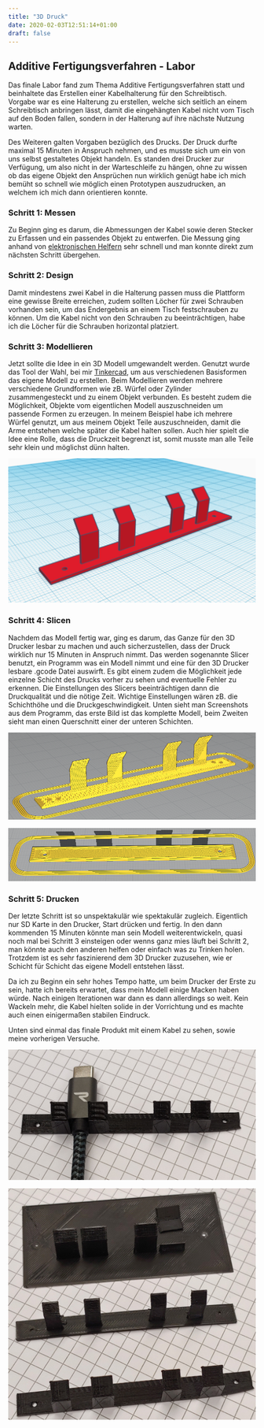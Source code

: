 ```yaml
---
title: "3D Druck"
date: 2020-02-03T12:51:14+01:00
draft: false
---
```


## Additive Fertigungsverfahren - Labor

Das finale Labor fand zum Thema Additive Fertigungsverfahren statt und beinhaltete das Erstellen einer Kabelhalterung
für den Schreibtisch. Vorgabe war es eine Halterung zu erstellen, welche sich seitlich an einem Schreibtisch anbringen
lässt, damit die eingehängten Kabel nicht vom Tisch auf den Boden fallen, sondern in der Halterung auf ihre nächste
Nutzung warten.

Des Weiteren galten Vorgaben bezüglich des Drucks. Der Druck durfte maximal 15 Minuten in Anspruch nehmen, und es musste
sich um ein von uns selbst gestaltetes Objekt handeln. Es standen drei Drucker zur Verfügung, um also nicht in der Warteschleife
zu hängen, ohne zu wissen ob das eigene Objekt den Ansprüchen nun wirklich genügt habe ich mich bemüht so schnell wie möglich
einen Prototypen auszudrucken, an welchem ich mich dann orientieren konnte.

### Schritt 1: Messen

Zu Beginn ging es darum, die Abmessungen der Kabel sowie deren Stecker zu Erfassen und ein passendes Objekt zu entwerfen.
Die Messung ging anhand von [elektronischen Helfern](https://de.wikipedia.org/wiki/Messschieber "Wikipedia Messschieber") sehr schnell und man konnte direkt zum nächsten Schritt übergehen.

### Schritt 2: Design

Damit mindestens zwei Kabel in die Halterung passen muss die Plattform eine gewisse Breite erreichen, zudem sollten
Löcher für zwei Schrauben vorhanden sein, um das Endergebnis an einem Tisch festschrauben zu können. Um die Kabel nicht
von den Schrauben zu beeinträchtigen, habe ich die Löcher für die Schrauben horizontal platziert.

### Schritt 3: Modellieren

Jetzt sollte die Idee in ein 3D Modell umgewandelt werden. Genutzt wurde das Tool der Wahl, bei mir [Tinkercad](https://www.tinkercad.com/ "Tinkercad"), um aus verschiedenen Basisformen das eigene Modell zu erstellen.
Beim Modellieren werden mehrere verschiedene Grundformen wie zB. Würfel oder Zylinder zusammengesteckt und zu einem Objekt verbunden.
Es besteht zudem die Möglichkeit, Objekte vom eigentlichen Modell auszuschneiden um passende Formen zu erzeugen.
In meinem Beispiel habe ich mehrere Würfel genutzt, um aus meinem Objekt Teile auszuschneiden, damit die Arme entstehen welche
später die Kabel halten sollen. Auch hier spielt die Idee eine Rolle, dass die Druckzeit begrenzt ist, somit musste man alle Teile
sehr klein und möglichst dünn halten.

![Modellimage Image](https://raw.githubusercontent.com/Snoup97/swh-pkohler/master/static/img/3ddrucklabor/modell.png "Modellieren")

### Schritt 4: Slicen

Nachdem das Modell fertig war, ging es darum, das Ganze für den 3D Drucker lesbar zu machen und auch sicherzustellen, dass der
Druck wirklich nur 15 Minuten in Anspruch nimmt. Das werden sogenannte Slicer benutzt, ein Programm was ein Modell nimmt und
eine für den 3D Drucker lesbare .gcode Datei auswirft. Es gibt einem zudem die Möglichkeit jede einzelne Schicht des Drucks
vorher zu sehen und eventuelle Fehler zu erkennen. Die Einstellungen des Slicers beeinträchtigen dann die Druckqualität und
die nötige Zeit. Wichtige Einstellungen wären zB. die Schichthöhe und die Druckgeschwindigkeit. Unten sieht man Screenshots
aus dem Programm, das erste Bild ist das komplette Modell, beim Zweiten sieht man einen Querschnitt einer der unteren Schichten.

![Slicing Image](https://raw.githubusercontent.com/Snoup97/swh-pkohler/master/static/img/3ddrucklabor/slicing.png "Slicing")


![Schichten Image](https://raw.githubusercontent.com/Snoup97/swh-pkohler/master/static/img/3ddrucklabor/schicht.png "Schichten")

### Schritt 5: Drucken

Der letzte Schritt ist so unspektakulär wie spektakulär zugleich. Eigentlich nur SD Karte in den Drucker, Start drücken und fertig.
In den dann kommenden 15 Minuten könnte man sein Modell weiterentwickeln, quasi noch mal bei Schritt 3 einsteigen oder wenns ganz
mies läuft bei Schritt 2, man könnte auch den anderen helfen oder einfach was zu Trinken holen.
Trotzdem ist es sehr faszinierend dem 3D Drucker zuzusehen, wie er Schicht für Schicht das eigene Modell entstehen lässt.

Da ich zu Beginn ein sehr hohes Tempo hatte, um beim Drucker der Erste zu sein, hatte ich bereits erwartet, dass mein Modell einige
Macken haben würde. Nach einigen Iterationen war dann es dann allerdings so weit. Kein Wackeln mehr, die Kabel hielten solide in
der Vorrichtung und es machte auch einen einigermaßen stabilen Eindruck.

Unten sind einmal das finale Produkt mit einem Kabel zu sehen, sowie meine vorherigen Versuche.

![Finales Produkt 1 Image](https://raw.githubusercontent.com/Snoup97/swh-pkohler/master/static/img/3ddrucklabor/withcharger.jpg "finales Produkt")

![Finales Produkt 2 Image](https://raw.githubusercontent.com/Snoup97/swh-pkohler/master/static/img/3ddrucklabor/allprints.jpg "finales Produkt")
